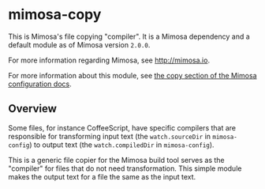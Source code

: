 mimosa-copy
===========

This is Mimosa's file copying "compiler".  It is a Mimosa dependency and a default module as of Mimosa version `2.0.0`.

For more information regarding Mimosa, see http://mimosa.io.

For more information about this module, see [the copy section of the Mimosa configuration docs](http://mimosa.io/configuration.html#copy).

## Overview

Some files, for instance CoffeeScript, have specific compilers that are responsible for transforming input text (the `watch.sourceDir` in `mimosa-config`) to output text (the `watch.compiledDir` in `mimosa-config`).

This is a generic file copier for the Mimosa build tool serves as the "compiler" for files that do not need transformation.  This simple module makes the output text for a file the same as the input text.
